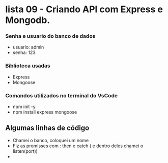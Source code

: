 # lista 09 - Criando API com Express e Mongodb.

### Senha e usuario do banco de dados
- usuario: admin
- senha: 123

### Biblioteca usadas
- Express
- Mongoose

### Comandos utilizados no terminal do VsCode
- npm init -y
- npm install express mongoose

## Algumas linhas de código
- Chamei o banco, coloquei um nome
- Fiz as promisses com :
    then e catch
    ( e dentro deles chamei o listen(port))
-


